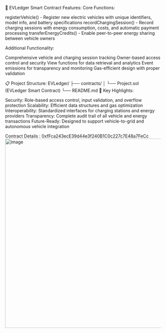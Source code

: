 🚗 EVLedger Smart Contract Features:
Core Functions:

registerVehicle() - Register new electric vehicles with unique identifiers, model info, and battery specifications
recordChargingSession() - Record charging sessions with energy consumption, costs, and automatic payment processing
transferEnergyCredits() - Enable peer-to-peer energy sharing between vehicle owners

Additional Functionality:

Comprehensive vehicle and charging session tracking
Owner-based access control and security
View functions for data retrieval and analytics
Event emissions for transparency and monitoring
Gas-efficient design with proper validation

📋 Project Structure:
EVLedger/
├── contracts/
│   └── Project.sol (EVLedger Smart Contract)
└── README.md
🌟 Key Highlights:

Security: Role-based access control, input validation, and overflow protection
Scalability: Efficient data structures and gas optimization
Interoperability: Standardized interfaces for charging stations and energy providers
Transparency: Complete audit trail of all vehicle and energy transactions
Future-Ready: Designed to support vehicle-to-grid and autonomous vehicle integration

Contract Details  : 0xfFca243ecE39d44e3f240B1C0c227c7E48a7FeCc
<img width="1338" height="610" alt="image" src="https://github.com/user-attachments/assets/beee380d-6323-4529-9bc4-747531d66ff5" />

